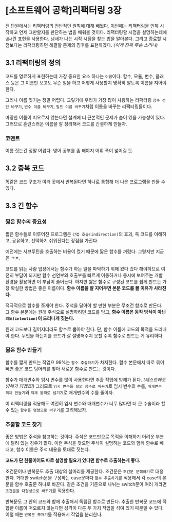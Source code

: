 # [소프트웨어 공학]리팩터링 3장
전 단원에서는 리팩터링의 전반적인 원칙에 대해 배웠다. 이번에는 리팩터링을 언제 시작하고 언제 그만할지를 판단하는 법을 배워볼 것이다.
리팩터링할 시점을 설명하는데에 `냄새`란 표현을 사용한다. 냄새가 나는 시작 시점을 찾는 법을 알아본다. 그리고 종료할 시점보다는 리팩터링하면 해결할 문제의 징후를 표현하겠다.
*(이게 진짜 무슨 소리냐)*
## 3.1 리팩터링의 정의
코드를 명료하게 표현하는데 가장 중요한 요소 하나는 `이름`이다. 함수, 모듈, 변수, 클래스 등은 그 이름만 보고도 무슨 일을 하고 어떻게 사용할지 명확히 알도록 이름을 지어야 한다.

그러나 이름 짓기는 정말 어렵다. 그렇기에 우리가 가장 많이 사용하는 리팩터링 `함수 선언 바꾸기`, `변수 이름 바꾸기`, `필드 이름 바꾸기`처럼 이름을 바꾸는 리팩터링들이다. 

마땅한 이름이 떠오르지 않는다면 설계에 더 근본적인 문제가 숨어 있을 가능성이 있다. 그러므로 혼란스러운 이름을 잘 정리해서 코드를 간결하게 만들자.

### 코멘트
이름 짓는건 정말 어렵다. 영어 공부를 좀 해야지 어휘 폭이 넓어질 듯.

## 3.2 중복 코드
똑같은 코드 구조가 여러 곳에서 반복된다면 하나로 통합해 더 나은 프로그램을 만들 수 있다.

## 3.3 긴 함수
### 짧은 함수의 중요성
짧은 함수들로 이루어진 프로그램은 `간접 호출(indirection)`의 효과, 즉 코드를 이해하고, 공유하고, 선택하기 쉬워진다는 장점을 가진다. 

예전에는 서브루틴을 호출하는 비용이 컸기 때문에 짧은 함수를 꺼렸다. 그렇지만 지금은 ㄱㅊ.

코드를 읽는 사람 입장에서는 함수가 하는 일을 파악하기 위해 왔다 갔다 해야하므로 여전히 부담이 되지만 함수 선언부와 호출부를 빠르게 이동하거나 동시에 보여주는 개발 환경을  활용하면 이 부담이 줄어든다. 하지만 짧은 함수로 구성된 코드를 쉽게 만드는 가장 확실한 방법은 좋은 이름이다. **함수 이름을 잘 지어두면 본문 코드를 볼 이유가 사라진다.**

적극적으로 함수를 쪼개야 한다. 주석을 달아야 할 만한 부분은 무조건 함수로 만든다. 그 함수 본문에는 원래 주석으로 설명하려던 코드를 담고, **함수 이름은 동작 방식이 아닌 `의도(intention)`이 드러나게 짓는다.**

원래 코드보다 길어지더라도 함수로 뽑아야 한다. 단, 함수 이름에 코드의 목적을 드러내야 한다. 무엇을 하는지를 코드가 잘 설명해주지 못할 수록 함수로 만드는 게 유리하다.

### 짧은 함수 만들기
함수를 짧게 만드는 작업으 99%는 `함수 추출하기`가 차지한다. 함수 본문에서 따로 묶어 빼면 좋은 코드 덩어리를 찾아 새로운 함수로 만드는 것이다.

함수가 매개변수와 임시 변수를 많이 사용한다면 추출 작업에 방해가 된다. *(테스트에도 방해가 되겠죠!)* 그러므로 `임시 변수를 질의 함수로 바꾸기`로 임시 변수의 수를, `매개변수 객체 만들기`와 `객체 통째로 넘기기`로 매개변수의 수를 줄이자.

이 리팩터링을 적용해도 여전히 임시 변수와 매개변수가 너무 많다면 더 큰 수술이라 할 수 있는 `함수를 명령으로 바꾸기`를 고려해보자.

### 추출할 코드 찾기
좋은 방법은 주석을 참고하는 것이다. 주석은 코드만으로 목적을 이해하기 어려운 부분에 달려 있는 경우가 많다. 이런 주석을 찾으면 주석이 설명하는 코드와 함께 함수로 빼내고, 함수 이름은 주석 내용을 토대로 짓는다. 

**코드가 단 한줄이어도 따로 설명할 필요가 있다면 함수로 추출하는게 좋다.**

조건문이나 반복문도 추출 대상의 실마리를 제공한다. 조건문은 `조건문 분해하기`로 대응한다. 거대한 switch문을 구성하는 case문마다 `함수 추출하기`를 적용해서 각 case의 본문을 함수 호출문 하나로 바꾼다. 같은 조건을 기준으로 나뉘는 switch문이 여러 개라면 `조건문을 다형성으로 바꾸기`를 적용한다.

반복문도 그 안의 코드와 함께 추출해서 독립된 함수로 만든다. 추출한 반복문 코드에 적합한 이름이 떠오르지 않는다면 성격이 다른 두 가지 작업을 섞여 있기 때문일 수 있다. 이럴 때는 `반복문 쪼개기`를 적용해서 작업을 분리한다.